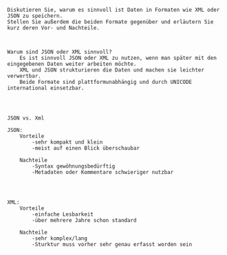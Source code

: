 
	Diskutieren Sie, warum es sinnvoll ist Daten in Formaten wie XML oder JSON zu speichern. 
	Stellen Sie außerdem die beiden Formate gegenüber und erläutern Sie kurz deren Vor- und Nachteile.
	
	
	
	Warum sind JSON oder XML sinnvoll?
		Es ist sinnvoll JSON oder XML zu nutzen, wenn man später mit den eingegebenen Daten weiter arbeiten möchte.
		XML und JSON strukturieren die Daten und machen sie leichter verwertbar.
		Beide Formate sind plattformunabhängig und durch UNICODE international einsetzbar.
		
	
	
	
	JSON vs. Xml

	JSON: 
		Vorteile
			-sehr kompakt und klein
			-meist auf einen Blick überschaubar
			
		Nachteile
			-Syntax gewöhnungsbedürftig
			-Metadaten oder Kommentare schwieriger nutzbar
			
			
			
			
	XML:
		Vorteile
			-einfache Lesbarkeit
			-über mehrere Jahre schon standard
			
		Nachteile
			-sehr komplex/lang
			-Sturktur muss vorher sehr genau erfasst worden sein
